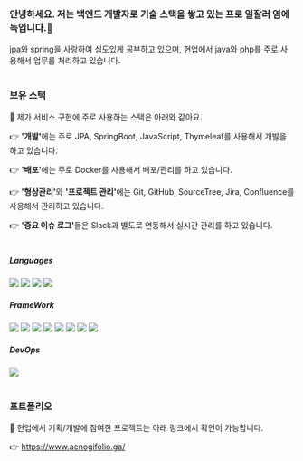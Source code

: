 ### 안녕하세요. 저는 백엔드 개발자로 기술 스택을 쌓고 있는 프로 일잘러 염에녹입니다.👋
jpa와 spring을 사랑하여 심도있게 공부하고 있으며, 현업에서 java와 php를 주로 사용해서 업무를 처리하고 있습니다.

#

<h3>보유 스택</h3>

💪 제가 서비스 구현에 주로 사용하는 스택은 아래와 같아요.

👉 <b>'개발'</b>에는 주로 JPA, SpringBoot, JavaScript, Thymeleaf를 사용해서 개발을 하고 있습니다.

👉 <b>'배포'</b>에는 주로 Docker를 사용해서 배포/관리를 하고 있습니다.

👉 <b>'형상관리'</b>와 <b>'프로젝트 관리'</b>에는 Git, GitHub, SourceTree, Jira, Confluence를 사용해서 관리하고 있습니다.

👉 <b>'중요 이슈 로그'</b>들은 Slack과 별도로 연동해서 실시간 관리를 하고 있습니다.

#

##### Languages

<img src="https://img.shields.io/badge/JAVA-blue?style=flat&logo=OpenJDK&logoColor=white"/> <img src="https://img.shields.io/badge/PHP-777BB4?style=flat&logo=PHP&logoColor=white"/> <img src="https://img.shields.io/badge/JavaScript-F7DF1E?style=flat&logo=JavaScript&logoColor=white"/> <img src="https://img.shields.io/badge/HTML5-E34F26?style=flat&logo=HTML5&logoColor=white"/>

##### FrameWork
<img src="https://img.shields.io/badge/Spring-6DB33F?style=flat&logo=Spring&logoColor=white"/> <img src="https://img.shields.io/badge/Spring Boot-6DB33F?style=flat&logo=Spring Boot&logoColor=white"/> <img src="https://img.shields.io/badge/Spring Security-6DB33F?style=flat&logo=Spring Security&logoColor=white"/> <img src="https://img.shields.io/badge/Spring session-6DB33F?style=flat&logo=Spring&logoColor=white"/> <img src="https://img.shields.io/badge/Spring batch-6DB33F?style=flat&logo=Spring&logoColor=white"/> <img src="https://img.shields.io/badge/Spring Data JPA-6DB33F?style=flat&logo=Spring&logoColor=white"/> <img src="https://img.shields.io/badge/JPA-59666C?style=flat&logo=Hibernate&logoColor=white"/> <img src="https://img.shields.io/badge/Laravel-FF2D20?style=flat&logo=Laravel&logoColor=white"/>

##### DevOps
<img src="https://img.shields.io/badge/Docker-2496ED?style=flat&logo=Docker&logoColor=white"/>

#

<h3>포트폴리오</h3>

🔗 현업에서 기획/개발에 참여한 프로젝트는 아래 링크에서 확인이 가능합니다.

👉 https://www.aenogifolio.ga/


<!--
- 🔭 I’m currently working on ...
- 🌱 I’m currently learning ...
- 👯 I’m looking to collaborate on ...
- 🤔 I’m looking for help with ...
- 💬 Ask me about ...
- 📫 How to reach me: ...
- 😄 Pronouns: ...
- ⚡ Fun fact: ...
-->
